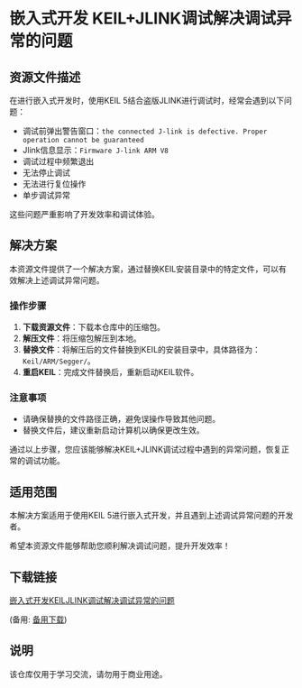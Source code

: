 # 嵌入式开发 KEIL+JLINK调试解决调试异常的问题

## 资源文件描述

在进行嵌入式开发时，使用KEIL 5结合盗版JLINK进行调试时，经常会遇到以下问题：

- 调试前弹出警告窗口：`the connected J-link is defective. Proper operation cannot be guaranteed`
- Jlink信息显示：`Firmware J-link ARM V8`
- 调试过程中频繁退出
- 无法停止调试
- 无法进行复位操作
- 单步调试异常

这些问题严重影响了开发效率和调试体验。

## 解决方案

本资源文件提供了一个解决方案，通过替换KEIL安装目录中的特定文件，可以有效解决上述调试异常问题。

### 操作步骤

1. **下载资源文件**：下载本仓库中的压缩包。
2. **解压文件**：将压缩包解压到本地。
3. **替换文件**：将解压后的文件替换到KEIL的安装目录中，具体路径为：`Keil/ARM/Segger/`。
4. **重启KEIL**：完成文件替换后，重新启动KEIL软件。

### 注意事项

- 请确保替换的文件路径正确，避免误操作导致其他问题。
- 替换文件后，建议重新启动计算机以确保更改生效。

通过以上步骤，您应该能够解决KEIL+JLINK调试过程中遇到的异常问题，恢复正常的调试功能。

## 适用范围

本解决方案适用于使用KEIL 5进行嵌入式开发，并且遇到上述调试异常问题的开发者。

希望本资源文件能够帮助您顺利解决调试问题，提升开发效率！

## 下载链接
[嵌入式开发KEILJLINK调试解决调试异常的问题](https://pan.quark.cn/s/11ae070a61d4) 

(备用: [备用下载](https://pan.baidu.com/s/1Hp9c5T_7-g6jJa1vtGvtGg?pwd=1234))

## 说明

该仓库仅用于学习交流，请勿用于商业用途。
